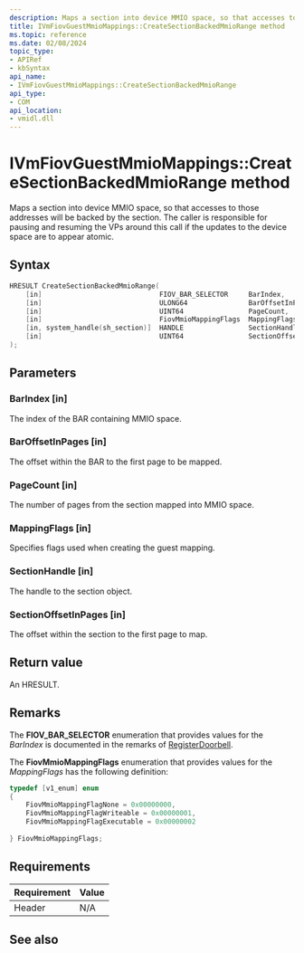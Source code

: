 ```yaml
---
description: Maps a section into device MMIO space, so that accesses to those addresses will be backed by the section.
title: IVmFiovGuestMmioMappings::CreateSectionBackedMmioRange method
ms.topic: reference
ms.date: 02/08/2024
topic_type: 
- APIRef
- kbSyntax
api_name: 
- IVmFiovGuestMmioMappings::CreateSectionBackedMmioRange
api_type: 
- COM
api_location: 
- vmidl.dll
---
```


# IVmFiovGuestMmioMappings::CreateSectionBackedMmioRange method

Maps a section into device MMIO space, so that accesses to those addresses will be backed by the section. The caller is responsible for pausing and resuming the VPs around this call if the updates to the device space are to appear atomic.

## Syntax


```C++
HRESULT CreateSectionBackedMmioRange(
    [in]                             FIOV_BAR_SELECTOR     BarIndex,
    [in]                             ULONG64               BarOffsetInPages,
    [in]                             UINT64                PageCount,
    [in]                             FiovMmioMappingFlags  MappingFlags,
    [in, system_handle(sh_section)]  HANDLE                SectionHandle,
    [in]                             UINT64                SectionOffsetInPages
);
```



## Parameters

### BarIndex [in]

The index of the BAR containing MMIO space.

### BarOffsetInPages [in]

The offset within the BAR to the first page to be mapped.

### PageCount [in]

The number of pages from the section mapped into MMIO space.

### MappingFlags [in]

Specifies flags used when creating the guest mapping.

### SectionHandle [in]

The handle to the section object.

### SectionOffsetInPages [in]

The offset within the section to the first page to map.


## Return value

An HRESULT.

## Remarks 

The **FIOV_BAR_SELECTOR** enumeration that provides values for the *BarIndex* is documented in the remarks of [RegisterDoorbell](ivmfiovguestmemoryfastnotification-registerdoorbell.md).

The **FiovMmioMappingFlags** enumeration that provides values for the *MappingFlags* has the following definition:


```c++
typedef [v1_enum] enum
{
    FiovMmioMappingFlagNone = 0x00000000,
    FiovMmioMappingFlagWriteable = 0x00000001,
    FiovMmioMappingFlagExecutable = 0x00000002
 
} FiovMmioMappingFlags;
``````

## Requirements



| Requirement | Value |
|-------------------|----------------------------------------------------------------------------------------|
| Header | N/A    |



## See also



 

 
